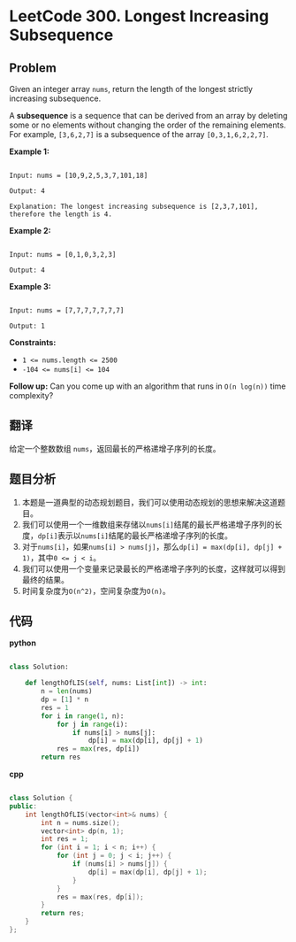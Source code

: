 # LeetCode 300. Longest Increasing Subsequence

## Problem

Given an integer array `nums`, return the length of the longest strictly increasing subsequence.

A **subsequence** is a sequence that can be derived from an array by deleting some or no elements without changing the order of the remaining elements. For example, `[3,6,2,7]` is a subsequence of the array `[0,3,1,6,2,2,7]`.

**Example 1:**

```

Input: nums = [10,9,2,5,3,7,101,18]

Output: 4

Explanation: The longest increasing subsequence is [2,3,7,101], therefore the length is 4.

```

**Example 2:**

```

Input: nums = [0,1,0,3,2,3]

Output: 4

```

**Example 3:**

```

Input: nums = [7,7,7,7,7,7,7]

Output: 1

```

**Constraints:**

- `1 <= nums.length <= 2500`
- `-104 <= nums[i] <= 104`

**Follow up:** Can you come up with an algorithm that runs in `O(n log(n))` time complexity?

## 翻译

给定一个整数数组 `nums`，返回最长的严格递增子序列的长度。

## 题目分析

1. 本题是一道典型的动态规划题目，我们可以使用动态规划的思想来解决这道题目。
2. 我们可以使用一个一维数组来存储以`nums[i]`结尾的最长严格递增子序列的长度，`dp[i]`表示以`nums[i]`结尾的最长严格递增子序列的长度。
3. 对于`nums[i]`，如果`nums[i] > nums[j]`，那么`dp[i] = max(dp[i], dp[j] + 1)`，其中`0 <= j < i`。
4. 我们可以使用一个变量来记录最长的严格递增子序列的长度，这样就可以得到最终的结果。
5. 时间复杂度为`O(n^2)`，空间复杂度为`O(n)`。

## 代码

**python**

```python

class Solution:

    def lengthOfLIS(self, nums: List[int]) -> int:
        n = len(nums)
        dp = [1] * n
        res = 1
        for i in range(1, n):
            for j in range(i):
                if nums[i] > nums[j]:
                    dp[i] = max(dp[i], dp[j] + 1)
            res = max(res, dp[i])
        return res

```

**cpp**

```cpp

class Solution {
public:
    int lengthOfLIS(vector<int>& nums) {
        int n = nums.size();
        vector<int> dp(n, 1);
        int res = 1;
        for (int i = 1; i < n; i++) {
            for (int j = 0; j < i; j++) {
                if (nums[i] > nums[j]) {
                    dp[i] = max(dp[i], dp[j] + 1);
                }
            }
            res = max(res, dp[i]);
        }
        return res;
    }
};

```